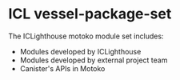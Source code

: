 # ICL vessel-package-set

The ICLighthouse motoko module set includes:
- Modules developed by ICLighthouse
- Modules developed by external project team
- Canister's APIs in Motoko